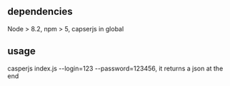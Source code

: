 ## dependencies

Node > 8.2, npm > 5, capserjs in global

## usage

casperjs index.js --login=123 --password=123456, it returns a json at the end